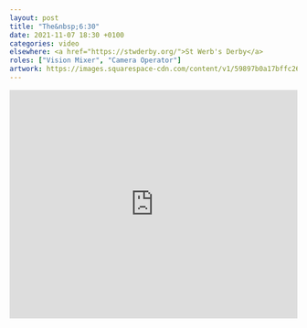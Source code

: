 ```yaml
---
layout: post
title: "The&nbsp;6:30"
date: 2021-11-07 18:30 +0100
categories: video
elsewhere: <a href="https://stwderby.org/">St Werb's Derby</a>
roles: ["Vision Mixer", "Camera Operator"]
artwork: https://images.squarespace-cdn.com/content/v1/59897b0a17bffc269e4fec9b/1575027689741-23EFSM1EWOSUABC1BZVK/St+Werburgh%27s+Logo+-+White-Trans.png?format=1500w
---
```


<iframe width="100%" height="400em" src="https://www.youtube.com/embed/jv8Lf6MkQFY" frameborder="0" allow="accelerometer; autoplay; clipboard-write; encrypted-media; gyroscope; picture-in-picture" allowfullscreen></iframe>
